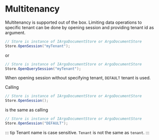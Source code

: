 # Multitenancy

Multitenancy is supported out of the box.
Limiting data operations to specific tenant can be done by opening session and providing tenant id as argument.

```csharp
// Store is instance of IArgoDocumentStore or ArgoDocumentStore
Store.OpenSession("myTenant");
```

or 

```csharp
// Store is instance of IArgoDocumentStore or ArgoDocumentStore
Store.OpenQuerySession("myTenant");
```

When opening session without specifying tenant, `DEFAULT` tenant is used.

Calling

```csharp
// Store is instance of IArgoDocumentStore or ArgoDocumentStore
Store.OpenSession();
```

is the same as calling

```csharp
// Store is instance of IArgoDocumentStore or ArgoDocumentStore
Store.OpenSession("DEFAULT");
```

::: tip
Tenant name is case sensitive. `Tenant` is not the same as `tenant`.
:::